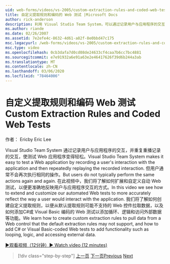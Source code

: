 ```yaml
---
uid: web-forms/videos/vs-2005/custom-extraction-rules-and-coded-web-tests
title: 自定义提取规则和编码的 Web 测试 |Microsoft Docs
author: rick-anderson
description: 利用 Visual Studio Team System，可以通过记录用户与应用程序的交互，并重复重播 。
ms.author: riande
ms.date: 02/26/2007
ms.assetid: 7e2efe4c-8632-4d61-a82f-8e0bbd47c175
msc.legacyurl: /web-forms/videos/vs-2005/custom-extraction-rules-and-coded-web-tests
msc.type: video
ms.openlocfilehash: 0cb3dafa7d0cd08de24633cf4caa7b6cc7bc4881
ms.sourcegitcommit: e7e91932a6e91a63e2e46417626f39d6b244a3ab
ms.translationtype: MT
ms.contentlocale: zh-CN
ms.lasthandoff: 03/06/2020
ms.locfileid: "78464006"
---
```

# <a name="custom-extraction-rules-and-coded-web-tests"></a><span data-ttu-id="77155-103">自定义提取规则和编码 Web 测试</span><span class="sxs-lookup"><span data-stu-id="77155-103">Custom Extraction Rules and Coded Web Tests</span></span>

<span data-ttu-id="77155-104">作者： Eric</span><span class="sxs-lookup"><span data-stu-id="77155-104">by Eric Lee</span></span>

<span data-ttu-id="77155-105">Visual Studio Team System 通过记录用户与应用程序的交互，并重复重播记录的交互，使测试 Web 应用程序变得轻松。</span><span class="sxs-lookup"><span data-stu-id="77155-105">Visual Studio Team System makes it easy to test a Web application by recording a user's interaction with the application and then repeatedly replaying the recorded interaction.</span></span> <span data-ttu-id="77155-106">但用户通常不会再次执行相同的操作。</span><span class="sxs-lookup"><span data-stu-id="77155-106">But users do not typically perform the same actions again and again.</span></span> <span data-ttu-id="77155-107">在此视频中，我们将了解如何扩展和自定义自动 Web 测试，以便更准确地反映用户与应用程序交互的方式。</span><span class="sxs-lookup"><span data-stu-id="77155-107">In this video we see how to extend and customize our automated Web tests to more accurately reflect the way a user would interact with the application.</span></span> <span data-ttu-id="77155-108">我们将了解如何创建自定义提取规则，以便从默认提取规则可能不支持的 Web 控件拉取数据，以及如何添加C#或 Visual Basic 编码的 Web 测试以添加循环、逻辑和访问外部数据等功能。</span><span class="sxs-lookup"><span data-stu-id="77155-108">We learn how to create custom extraction rules to pull data from a Web control that the default extraction rules may not support, and how to add C# or Visual Basic-coded Web tests to add functionality such as looping, logic, and accessing external data.</span></span>

[<span data-ttu-id="77155-109">&#9654;观看视频（12分钟）</span><span class="sxs-lookup"><span data-stu-id="77155-109">&#9654; Watch video (12 minutes)</span></span>](https://channel9.msdn.com/Blogs/ASP-NET-Site-Videos/custom-extraction-rules-and-coded-web-tests)

> [!div class="step-by-step"]
> <span data-ttu-id="77155-110">[上一页](code-coverage-of-automated-tests.md)
> [下一页](the-effects-of-caching.md)</span><span class="sxs-lookup"><span data-stu-id="77155-110">[Previous](code-coverage-of-automated-tests.md)
[Next](the-effects-of-caching.md)</span></span>
